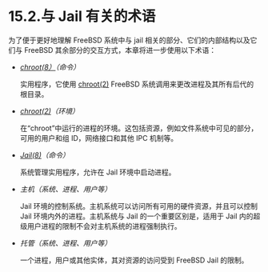# 15.2.与 Jail 有关的术语

为了便于更好地理解 FreeBSD 系统中与 jail 相关的部分、它们的内部结构以及它们与 FreeBSD 其余部分的交互方式，本章将进一步使用以下术语：

- *[chroot(8）](https://www.freebsd.org/cgi/man.cgi?query=chroot&sektion=8&format=html)（命令）*

  实用程序，它使用 [chroot(2)](https://www.freebsd.org/cgi/man.cgi?query=chroot&sektion=2&format=html) FreeBSD 系统调用来更改进程及其所有后代的根目录。

- *[chroot(2)](https://www.freebsd.org/cgi/man.cgi?query=chroot&sektion=2&format=html)（环境）*

  在“chroot”中运行的进程的环境。这包括资源，例如文件系统中可见的部分，可用的用户和组 ID，网络接口和其他 IPC 机制等。

- *[Jail(8)](https://www.freebsd.org/cgi/man.cgi?query=jail&sektion=8&format=html)（命令）*

  系统管理实用程序，允许在 Jail 环境中启动进程。

- *主机（系统、进程、用户等）*

  Jail 环境的控制系统。主机系统可以访问所有可用的硬件资源，并且可以控制 Jail 环境内外的进程。主机系统与 Jail 的一个重要区别是，适用于 Jail 内的超级用户进程的限制不会对主机系统的进程强制执行。

- *托管（系统、进程、用户等）*

  一个进程，用户或其他实体，其对资源的访问受到 FreeBSD Jail 的限制。
